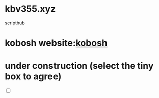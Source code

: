 # kbv355.xyz
scripthub


# kobosh website:[kobosh](https://kobosh.com)

# under construction (select the tiny box to agree)

<div class="switch">
  <input id="toggle" type="checkbox" />
  <label class="toggle" for="toggle">
    <i></i>
  </label>
</div>
 


